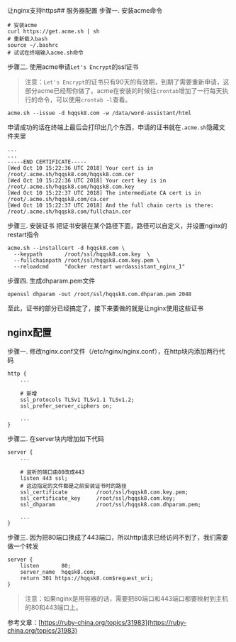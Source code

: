 让nginx支持https## 服务器配置
步骤一. 安装acme命令
```
# 安装acme
curl https://get.acme.sh | sh
# 重新载入bash
source ~/.bashrc
# 试试在终端输入acme.sh命令
```

步骤二. 使用acme申请`Let's Encrypt`的ssl证书
> 注意：`Let's Encrypt`的证书只有90天的有效期，到期了需要重新申请，这部分acme已经帮你做了。acme在安装的时候往`crontab`增加了一行每天执行的命令，可以使用`crontab -l`查看。
```
acme.sh --issue -d hqqsk8.com -w /data/word-assistant/html
```

申请成功的话在终端上最后会打印出几个东西，申请的证书就在`.acme.sh`隐藏文件夹里
```
...
...
-----END CERTIFICATE-----
[Wed Oct 10 15:22:36 UTC 2018] Your cert is in  /root/.acme.sh/hqqsk8.com/hqqsk8.com.cer
[Wed Oct 10 15:22:36 UTC 2018] Your cert key is in  /root/.acme.sh/hqqsk8.com/hqqsk8.com.key
[Wed Oct 10 15:22:37 UTC 2018] The intermediate CA cert is in  /root/.acme.sh/hqqsk8.com/ca.cer
[Wed Oct 10 15:22:37 UTC 2018] And the full chain certs is there:  /root/.acme.sh/hqqsk8.com/fullchain.cer
```

步骤三. 安装证书
把证书安装在某个路径下面，路径可以自定义，并设置nginx的restart指令
```
acme.sh --installcert -d hqqsk8.com \
  --keypath       /root/ssl/hqqsk8.com.key  \
  --fullchainpath /root/ssl/hqqsk8.com.key.pem \
  --reloadcmd     "docker restart wordassistant_nginx_1"
```

步骤四. 生成dhparam.pem文件
```
openssl dhparam -out /root/ssl/hqqsk8.com.dhparam.pem 2048
```

至此，证书的部分已经搞定了，接下来要做的就是让nginx使用这些证书

## nginx配置

步骤一. 修改nginx.conf文件（/etc/nginx/nginx.conf），在http块内添加两行代码
```
http {
    ...
    
    # 新增
    ssl_protocols TLSv1 TLSv1.1 TLSv1.2;
    ssl_prefer_server_ciphers on;
    
    ...
}
```

步骤二. 在server块内增加如下代码
```
server {
    ...
    
    # 监听的端口由80改成443
    listen 443 ssl;
    # 这边指定的文件都是之前安装证书时的路径
    ssl_certificate         /root/ssl/hqqsk8.com.key.pem;
    ssl_certificate_key     /root/ssl/hqqsk8.com.key;
    ssl_dhparam             /root/ssl/hqqsk8.com.dhparam.pem;
    
    ...
}
```

步骤三. 因为把80端口换成了443端口，所以http请求已经访问不到了，我们需要做一个转发
```
server {
    listen       80;
    server_name  hqqsk8.com;
    return 301 https://hqqsk8.com$request_uri;
}
```

> 注意：如果nginx是用容器的话，需要把80端口和443端口都要映射到主机的80和443端口上。

参考文章：[https://ruby-china.org/topics/31983](https://ruby-china.org/topics/31983)

